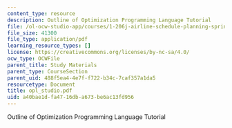 ```yaml
---
content_type: resource
description: Outline of Optimization Programming Language Tutorial
file: /ol-ocw-studio-app/courses/1-206j-airline-schedule-planning-spring-2003/a40bae1dfa4716dba673be6ac13fd956_opl_studio.pdf
file_size: 41300
file_type: application/pdf
learning_resource_types: []
license: https://creativecommons.org/licenses/by-nc-sa/4.0/
ocw_type: OCWFile
parent_title: Study Materials
parent_type: CourseSection
parent_uid: 488f5ea4-4e7f-f722-b34c-7caf357a1da5
resourcetype: Document
title: opl_studio.pdf
uid: a40bae1d-fa47-16db-a673-be6ac13fd956
---
```

Outline of Optimization Programming Language Tutorial